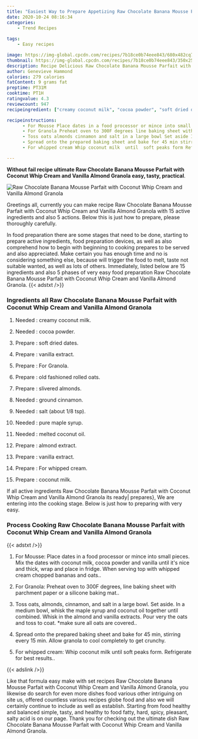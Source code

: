 ```yaml
---
title: "Easiest Way to Prepare Appetizing Raw Chocolate Banana Mousse Parfait with Coconut Whip Cream and Vanilla Almond Granola"
date: 2020-10-24 08:16:34
categories:
    - Trend Recipes
    
tags:
    - Easy recipes

image: https://img-global.cpcdn.com/recipes/7b18ce0b74eee843/680x482cq70/raw-chocolate-banana-mousse-parfait-with-coconut-whip-cream-and-vanilla-almond-granola-recipe-main-photo.jpg
thumbnail: https://img-global.cpcdn.com/recipes/7b18ce0b74eee843/350x250cq70/raw-chocolate-banana-mousse-parfait-with-coconut-whip-cream-and-vanilla-almond-granola-recipe-main-photo.jpg
description: Recipe Delicious Raw Chocolate Banana Mousse Parfait with Coconut Whip Cream and Vanilla Almond Granola with 15 ingredients and 5 stages of easy cooking.
author: Genevieve Hammond
calories: 279 calories
fatContent: 9 grams fat
preptime: PT31M
cooktime: PT1H
ratingvalue: 4.3
reviewcount: 947
recipeingredient: ["creamy coconut milk", "cocoa powder", "soft dried dates", "vanilla extract", "For Granola", "old fashioned rolled oats", "slivered almonds", "ground cinnamon", "salt about 18 tsp", "pure maple syrup", "melted coconut oil", "almond extract", "vanilla extract", "For whipped cream", "coconut milk"]

recipeinstructions: 
      - For Mousse Place dates in a food processor or mince into small pieces Mix the dates with coconut milk cocoa powder and vanilla until its nice and thick wrap and place in fridge When serving top with whipped cream chopped bananas and oats 
      - For Granola Preheat oven to 300F degrees line baking sheet with parchment paper or a silicone baking mat 
      - Toss oats almonds cinnamon and salt in a large bowl Set aside In a medium bowl whisk the maple syrup and coconut oil together until combined Whisk in the almond and vanilla extracts Pour very the oats and toss to coat make sure all oats are covered 
      - Spread onto the prepared baking sheet and bake for 45 min stirring every 15 min Allow granola to cool completely to get crunchy 
      - For whipped cream Whip coconut milk  until  soft peaks form Refrigerate for best results

---
```




**Without fail recipe ultimate Raw Chocolate Banana Mousse Parfait with Coconut Whip Cream and Vanilla Almond Granola easy, tasty, practical**. 


![Raw Chocolate Banana Mousse Parfait with Coconut Whip Cream and Vanilla Almond Granola](https://img-global.cpcdn.com/recipes/7b18ce0b74eee843/680x482cq70/raw-chocolate-banana-mousse-parfait-with-coconut-whip-cream-and-vanilla-almond-granola-recipe-main-photo.jpg "Raw Chocolate Banana Mousse Parfait with Coconut Whip Cream and Vanilla Almond Granola")




Greetings all, currently you can make recipe Raw Chocolate Banana Mousse Parfait with Coconut Whip Cream and Vanilla Almond Granola with 15 active ingredients and also 5 actions. Below this is just how to prepare, please thoroughly carefully.

In food preparation there are some stages that need to be done, starting to prepare active ingredients, food preparation devices, as well as also comprehend how to begin with beginning to cooking prepares to be served and also appreciated. Make certain you has enough time and no is considering something else, because will trigger the food to melt, taste not suitable wanted, as well as lots of others. Immediately, listed below are 15 ingredients and also 5 phases of very easy food preparation Raw Chocolate Banana Mousse Parfait with Coconut Whip Cream and Vanilla Almond Granola.
{{< adstxt />}}

### Ingredients all Raw Chocolate Banana Mousse Parfait with Coconut Whip Cream and Vanilla Almond Granola


1. Needed  : creamy coconut milk.

1. Needed  : cocoa powder.

1. Prepare  : soft dried dates.

1. Prepare  : vanilla extract.

1. Prepare  : For Granola.

1. Prepare  : old fashioned rolled oats.

1. Prepare  : slivered almonds.

1. Needed  : ground cinnamon.

1. Needed  : salt (about 1/8 tsp).

1. Needed  : pure maple syrup.

1. Needed  : melted coconut oil.

1. Prepare  : almond extract.

1. Prepare  : vanilla extract.

1. Prepare  : For whipped cream.

1. Prepare  : coconut milk.



If all active ingredients Raw Chocolate Banana Mousse Parfait with Coconut Whip Cream and Vanilla Almond Granola its ready| prepares}, We are entering into the cooking stage. Below is just how to preparing with very easy.

### Process Cooking Raw Chocolate Banana Mousse Parfait with Coconut Whip Cream and Vanilla Almond Granola

{{< adstxt />}}


1. For Mousse: Place dates in a food processor or mince into small pieces. Mix the dates with coconut milk, cocoa powder and vanilla until it&#39;s nice and thick, wrap and place in fridge. When serving top with whipped cream chopped bananas and oats..



1. For Granola: Preheat oven to 300F degrees, line baking sheet with parchment paper or a silicone baking mat..



1. Toss oats, almonds, cinnamon, and salt in a large bowl. Set aside. In a medium bowl, whisk the maple syrup and coconut oil together until combined. Whisk in the almond and vanilla extracts. Pour very the oats and toss to coat. *make sure all oats are covered..



1. Spread onto the prepared baking sheet and bake for 45 min, stirring every 15 min. Allow granola to cool completely to get crunchy.



1. For whipped cream: Whip coconut milk  until  soft peaks form. Refrigerate for best results..





{{< adslink />}}

Like that formula easy make with set recipes Raw Chocolate Banana Mousse Parfait with Coconut Whip Cream and Vanilla Almond Granola, you likewise do search for even more dishes food various other intriguing on site us, offered countless various recipes globe food and also we will certainly continue to include as well as establish. Starting from food healthy and balanced simple, tasty, and healthy to food fatty, hard, spicy, pleasant, salty acid is on our page. Thank you for checking out the ultimate dish Raw Chocolate Banana Mousse Parfait with Coconut Whip Cream and Vanilla Almond Granola.

